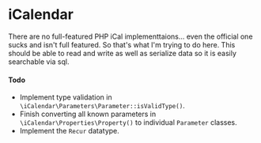 
# iCalendar

There are no full-featured PHP iCal implementtaions... even the official one sucks and isn't full featured. So that's what I'm trying to do here. This should be able to read and write as well as serialize data so it is easily searchable via sql.

#### Todo

 - Implement type validation in `\iCalendar\Parameters\Parameter::isValidType()`.
 - Finish converting all known parameters in `\iCalendar\Properties\Property()` to individual `Parameter` classes.
 - Implement the `Recur` datatype.
